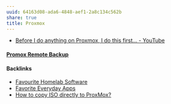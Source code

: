 ```yaml
---
uuid: 64163d08-ada6-4848-aef1-2a8c134c562b
share: true
title: Proxmox
---
```

* [Before I do anything on Proxmox, I do this first... - YouTube](https://www.youtube.com/watch?v=GoZaMgEgrHw&list=PL8cwSAAaP9W37Vnxkw6__sshVY-XohWNm&index=1)

#### [Promox Remote Backup](../80115acb-474f-451b-9dce-4f2587a7cc3f)

#### Backlinks

* [Favourite Homelab Software](/21b9d9f0-fde9-4189-83b6-72102becce04)
* [Favorite Everyday Apps](/444ff7c7-77b4-483c-b801-3955d2daeb0a)
* [How to copy ISO directly to ProxMox?](/7033d068-ada3-4fa2-9514-8f2be4ad6faa)